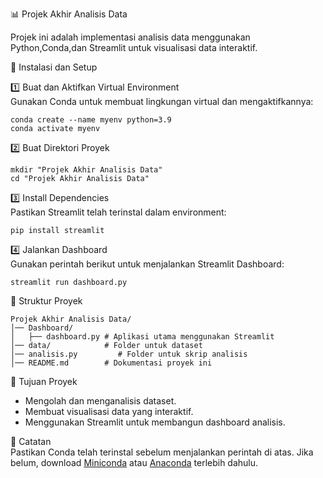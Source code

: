 📊 Projek Akhir Analisis Data  

Projek ini adalah implementasi analisis data menggunakan Python,Conda,dan Streamlit untuk visualisasi data interaktif.  

🚀 Instalasi dan Setup  

1️⃣ Buat dan Aktifkan Virtual Environment  
Gunakan Conda untuk membuat lingkungan virtual dan mengaktifkannya:  
```
conda create --name myenv python=3.9  
conda activate myenv  
```

2️⃣ Buat Direktori Proyek  
```
mkdir "Projek Akhir Analisis Data"  
cd "Projek Akhir Analisis Data"  
```

3️⃣ Install Dependencies  
Pastikan Streamlit telah terinstal dalam environment:  
```
pip install streamlit  
```

4️⃣ Jalankan Dashboard  
Gunakan perintah berikut untuk menjalankan Streamlit Dashboard:  
```
streamlit run dashboard.py  
```

📂 Struktur Proyek  
```
Projek Akhir Analisis Data/
│── Dashboard/
│   ├── dashboard.py # Aplikasi utama menggunakan Streamlit
│── data/            # Folder untuk dataset
│── analisis.py         # Folder untuk skrip analisis
│── README.md        # Dokumentasi proyek ini
```

🎯 Tujuan Proyek  
- Mengolah dan menganalisis dataset.  
- Membuat visualisasi data yang interaktif.  
- Menggunakan Streamlit untuk membangun dashboard analisis.  

📌 Catatan  
Pastikan Conda telah terinstal sebelum menjalankan perintah di atas. Jika belum, download [Miniconda](https://docs.conda.io/en/latest/miniconda.html) atau [Anaconda](https://www.anaconda.com/) terlebih dahulu.  
